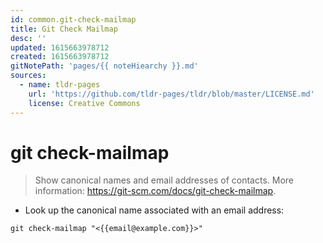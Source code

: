 ```yaml
---
id: common.git-check-mailmap
title: Git Check Mailmap
desc: ''
updated: 1615663978712
created: 1615663978712
gitNotePath: 'pages/{{ noteHiearchy }}.md'
sources:
  - name: tldr-pages
    url: 'https://github.com/tldr-pages/tldr/blob/master/LICENSE.md'
    license: Creative Commons
---
```

# git check-mailmap

> Show canonical names and email addresses of contacts.
> More information: <https://git-scm.com/docs/git-check-mailmap>.

- Look up the canonical name associated with an email address:

`git check-mailmap "<{{email@example.com}}>"`


